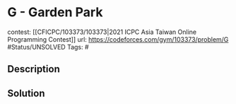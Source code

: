 # G - Garden Park

contest: [[CFICPC/103373/103373|2021 ICPC Asia Taiwan Online Programming Contest]]
url: https://codeforces.com/gym/103373/problem/G
#Status/UNSOLVED
Tags: #

## Description

## Solution

